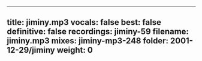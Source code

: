 
---
title: jiminy.mp3
vocals: false
best: false
definitive: false
recordings: jiminy-59
filename: jiminy.mp3
mixes: jiminy-mp3-248
folder: 2001-12-29/jiminy
weight: 0
---
